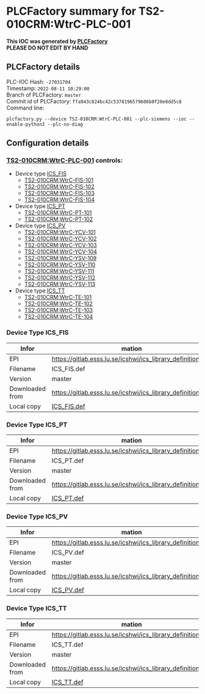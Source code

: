 # PLCFactory summary for TS2-010CRM:WtrC-PLC-001

**This IOC was generated by [PLCFactory](https://gitlab.esss.lu.se/icshwi/plcfactory.git)**\
**PLEASE DO NOT EDIT BY HAND**

## PLCFactory details

PLC-IOC Hash: `-27031704`\
Timestamp: `2022-08-11 10:29:00`\
Branch of PLCFactory: `master`\
Commit id of PLCFactory: ```ffa943c824bc42c5378196579606b0f20e8dd5c8```\
Command line:
```
plcfactory.py --device TS2-010CRM:WtrC-PLC-001 --plc-siemens --ioc --enable-python3 --plc-no-diag
```

## Configuration details
### [TS2-010CRM:WtrC-PLC-001](https://ccdb.esss.lu.se/?name=TS2-010CRM%3AWtrC-PLC-001) controls:
- Device type [ICS_FIS](https://ccdb.esss.lu.se/device-types.xhtml?name=ICS_FIS)
  - [TS2-010CRM:WtrC-FIS-101](https://ccdb.esss.lu.se/?name=TS2-010CRM%3AWtrC-FIS-101)
  - [TS2-010CRM:WtrC-FIS-102](https://ccdb.esss.lu.se/?name=TS2-010CRM%3AWtrC-FIS-102)
  - [TS2-010CRM:WtrC-FIS-103](https://ccdb.esss.lu.se/?name=TS2-010CRM%3AWtrC-FIS-103)
  - [TS2-010CRM:WtrC-FIS-104](https://ccdb.esss.lu.se/?name=TS2-010CRM%3AWtrC-FIS-104)
- Device type [ICS_PT](https://ccdb.esss.lu.se/device-types.xhtml?name=ICS_PT)
  - [TS2-010CRM:WtrC-PT-101](https://ccdb.esss.lu.se/?name=TS2-010CRM%3AWtrC-PT-101)
  - [TS2-010CRM:WtrC-PT-102](https://ccdb.esss.lu.se/?name=TS2-010CRM%3AWtrC-PT-102)
- Device type [ICS_PV](https://ccdb.esss.lu.se/device-types.xhtml?name=ICS_PV)
  - [TS2-010CRM:WtrC-YCV-101](https://ccdb.esss.lu.se/?name=TS2-010CRM%3AWtrC-YCV-101)
  - [TS2-010CRM:WtrC-YCV-102](https://ccdb.esss.lu.se/?name=TS2-010CRM%3AWtrC-YCV-102)
  - [TS2-010CRM:WtrC-YCV-103](https://ccdb.esss.lu.se/?name=TS2-010CRM%3AWtrC-YCV-103)
  - [TS2-010CRM:WtrC-YCV-104](https://ccdb.esss.lu.se/?name=TS2-010CRM%3AWtrC-YCV-104)
  - [TS2-010CRM:WtrC-YSV-109](https://ccdb.esss.lu.se/?name=TS2-010CRM%3AWtrC-YSV-109)
  - [TS2-010CRM:WtrC-YSV-110](https://ccdb.esss.lu.se/?name=TS2-010CRM%3AWtrC-YSV-110)
  - [TS2-010CRM:WtrC-YSV-111](https://ccdb.esss.lu.se/?name=TS2-010CRM%3AWtrC-YSV-111)
  - [TS2-010CRM:WtrC-YSV-112](https://ccdb.esss.lu.se/?name=TS2-010CRM%3AWtrC-YSV-112)
  - [TS2-010CRM:WtrC-YSV-113](https://ccdb.esss.lu.se/?name=TS2-010CRM%3AWtrC-YSV-113)
- Device type [ICS_TT](https://ccdb.esss.lu.se/device-types.xhtml?name=ICS_TT)
  - [TS2-010CRM:WtrC-TE-101](https://ccdb.esss.lu.se/?name=TS2-010CRM%3AWtrC-TE-101)
  - [TS2-010CRM:WtrC-TE-102](https://ccdb.esss.lu.se/?name=TS2-010CRM%3AWtrC-TE-102)
  - [TS2-010CRM:WtrC-TE-103](https://ccdb.esss.lu.se/?name=TS2-010CRM%3AWtrC-TE-103)
  - [TS2-010CRM:WtrC-TE-104](https://ccdb.esss.lu.se/?name=TS2-010CRM%3AWtrC-TE-104)

### Device Type ICS_FIS

| Infor           | mation |
| ---             | --- |
| EPI           | https://gitlab.esss.lu.se/icshwi/ics_library_definitions |
| Filename        | ICS_FIS.def |
| Version         | master |
| Downloaded from | https://gitlab.esss.lu.se/icshwi/ics_library_definitions.git |
| Local copy      | [ICS_FIS.def](misc/ccdb/templates/gitlab.esss.lu.se/icshwi/ics_library_definitions.git/master/ICS_FIS.def) |


### Device Type ICS_PT

| Infor           | mation |
| ---             | --- |
| EPI           | https://gitlab.esss.lu.se/icshwi/ics_library_definitions |
| Filename        | ICS_PT.def |
| Version         | master |
| Downloaded from | https://gitlab.esss.lu.se/icshwi/ics_library_definitions.git |
| Local copy      | [ICS_PT.def](misc/ccdb/templates/gitlab.esss.lu.se/icshwi/ics_library_definitions.git/master/ICS_PT.def) |


### Device Type ICS_PV

| Infor           | mation |
| ---             | --- |
| EPI           | https://gitlab.esss.lu.se/icshwi/ics_library_definitions |
| Filename        | ICS_PV.def |
| Version         | master |
| Downloaded from | https://gitlab.esss.lu.se/icshwi/ics_library_definitions.git |
| Local copy      | [ICS_PV.def](misc/ccdb/templates/gitlab.esss.lu.se/icshwi/ics_library_definitions.git/master/ICS_PV.def) |


### Device Type ICS_TT

| Infor           | mation |
| ---             | --- |
| EPI           | https://gitlab.esss.lu.se/icshwi/ics_library_definitions |
| Filename        | ICS_TT.def |
| Version         | master |
| Downloaded from | https://gitlab.esss.lu.se/icshwi/ics_library_definitions.git |
| Local copy      | [ICS_TT.def](misc/ccdb/templates/gitlab.esss.lu.se/icshwi/ics_library_definitions.git/master/ICS_TT.def) |


